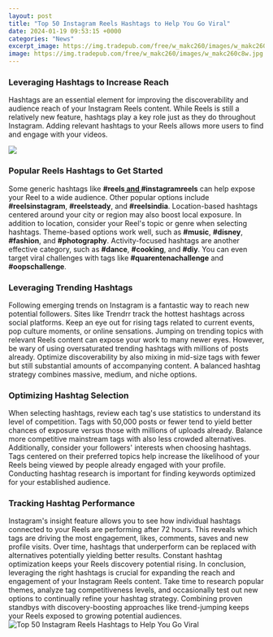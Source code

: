 ```yaml
---
layout: post
title: "Top 50 Instagram Reels Hashtags to Help You Go Viral"
date: 2024-01-19 09:53:15 +0000
categories: "News"
excerpt_image: https://img.tradepub.com/free/w_makc260/images/w_makc260c8w.jpg
image: https://img.tradepub.com/free/w_makc260/images/w_makc260c8w.jpg
---
```


### Leveraging Hashtags to Increase Reach
Hashtags are an essential element for improving the discoverability and audience reach of your Instagram Reels content. While Reels is still a relatively new feature, hashtags play a key role just as they do throughout Instagram. Adding relevant hashtags to your Reels allows more users to find and engage with your videos.

![](https://www.yrcharisma.com/wp-content/uploads/2020/09/hashtags.png)
### Popular Reels Hashtags to Get Started
Some generic hashtags like **#reels[ and ](https://store.fi.io.vn/womens-cowboy-howdy-horse-rider-western-cool-v-neck-t-shirt/men&)#instagramreels** can help expose your Reel to a wide audience. Other popular options include **#reelsinstagram**, **#reelsteady**, and **#reelsindia**. Location-based hashtags centered around your city or region may also boost local exposure. 
In addition to location, consider your Reel's topic or genre when selecting hashtags. Theme-based options work well, such as **#music**, **#disney**, **#fashion**, and **#photography**. Activity-focused hashtags are another effective category, such as **#dance**, **#cooking**, and **#diy**. You can even target viral challenges with tags like **#quarentenachallenge** and **#oopschallenge**.
### Leveraging Trending Hashtags
Following emerging trends on Instagram is a fantastic way to reach new potential followers. Sites like Trendrr track the hottest hashtags across social platforms. Keep an eye out for rising tags related to current events, pop culture moments, or online sensations. Jumping on trending topics with relevant Reels content can expose your work to many newer eyes.
However, be wary of using oversaturated trending hashtags with millions of posts already. Optimize discoverability by also mixing in mid-size tags with fewer but still substantial amounts of accompanying content. A balanced hashtag strategy combines massive, medium, and niche options.
### Optimizing Hashtag Selection 
When selecting hashtags, review each tag's use statistics to understand its level of competition. Tags with 50,000 posts or fewer tend to yield better chances of exposure versus those with millions of uploads already. Balance more competitive mainstream tags with also less crowded alternatives.
Additionally, consider your followers' interests when choosing hashtags. Tags centered on their preferred topics help increase the likelihood of your Reels being viewed by people already engaged with your profile. Conducting hashtag research is important for finding keywords optimized for your established audience.
### Tracking Hashtag Performance 
Instagram's insight feature allows you to see how individual hashtags connected to your Reels are performing after 72 hours. This reveals which tags are driving the most engagement, likes, comments, saves and new profile visits. Over time, hashtags that underperform can be replaced with alternatives potentially yielding better results. Constant hashtag optimization keeps your Reels discovery potential rising. 
In conclusion, leveraging the right hashtags is crucial for expanding the reach and engagement of your Instagram Reels content. Take time to research popular themes, analyze tag competitiveness levels, and occasionally test out new options to continually refine your hashtag strategy. Combining proven standbys with discovery-boosting approaches like trend-jumping keeps your Reels exposed to growing potential audiences.
![Top 50 Instagram Reels Hashtags to Help You Go Viral](https://img.tradepub.com/free/w_makc260/images/w_makc260c8w.jpg)
